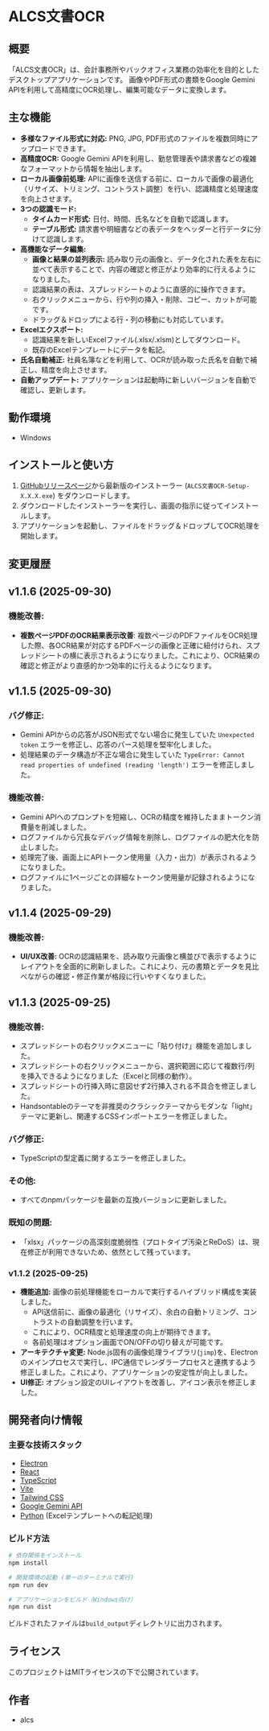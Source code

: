 # ALCS文書OCR

## 概要

「ALCS文書OCR」は、会計事務所やバックオフィス業務の効率化を目的としたデスクトップアプリケーションです。
画像やPDF形式の書類をGoogle Gemini APIを利用して高精度にOCR処理し、編集可能なデータに変換します。

## 主な機能

- **多様なファイル形式に対応:** PNG, JPG, PDF形式のファイルを複数同時にアップロードできます。
- **高精度OCR:** Google Gemini APIを利用し、勤怠管理表や請求書などの複雑なフォーマットから情報を抽出します。
- **ローカル画像前処理:** APIに画像を送信する前に、ローカルで画像の最適化（リサイズ、トリミング、コントラスト調整）を行い、認識精度と処理速度を向上させます。
- **3つの認識モード:**
    - **タイムカード形式:** 日付、時間、氏名などを自動で認識します。
    - **テーブル形式:** 請求書や明細書などの表データをヘッダーと行データに分けて認識します。
- **高機能なデータ編集:**
    - **画像と結果の並列表示:** 読み取り元の画像と、データ化された表を左右に並べて表示することで、内容の確認と修正がより効率的に行えるようになりました。
    - 認識結果の表は、スプレッドシートのように直感的に操作できます。
    - 右クリックメニューから、行や列の挿入・削除、コピー、カットが可能です。
    - ドラッグ＆ドロップによる行・列の移動にも対応しています。
- **Excelエクスポート:**
    - 認識結果を新しいExcelファイル(.xlsx/.xlsm)としてダウンロード。
    - 既存のExcelテンプレートにデータを転記。
- **氏名自動補正:** 社員名簿などを利用して、OCRが読み取った氏名を自動で補正し、精度を向上させます。
- **自動アップデート:** アプリケーションは起動時に新しいバージョンを自動で確認し、更新します。

## 動作環境

- Windows

## インストールと使い方

1.  [GitHubリリースページ](https://github.com/imaialcs/ALCS_document_OCR/releases)から最新版のインストーラー (`ALCS文書OCR-Setup-X.X.X.exe`) をダウンロードします。
2.  ダウンロードしたインストーラーを実行し、画面の指示に従ってインストールします。
3.  アプリケーションを起動し、ファイルをドラッグ＆ドロップしてOCR処理を開始します。

## 変更履歴

## v1.1.6 (2025-09-30)

### 機能改善:
- **複数ページPDFのOCR結果表示改善**: 複数ページのPDFファイルをOCR処理した際、各OCR結果が対応するPDFページの画像と正確に紐付けられ、スプレッドシートの横に表示されるようになりました。これにより、OCR結果の確認と修正がより直感的かつ効率的に行えるようになります。

## v1.1.5 (2025-09-30)

### バグ修正:
- Gemini APIからの応答がJSON形式でない場合に発生していた `Unexpected token` エラーを修正し、応答のパース処理を堅牢化しました。
- 処理結果のデータ構造が不正な場合に発生していた `TypeError: Cannot read properties of undefined (reading 'length')` エラーを修正しました。

### 機能改善:
- Gemini APIへのプロンプトを短縮し、OCRの精度を維持したままトークン消費量を削減しました。
- ログファイルから冗長なデバッグ情報を削除し、ログファイルの肥大化を防止しました。
- 処理完了後、画面上にAPIトークン使用量（入力・出力）が表示されるようになりました。
- ログファイルに1ページごとの詳細なトークン使用量が記録されるようになりました。

## v1.1.4 (2025-09-29)

### 機能改善:
- **UI/UX改善:** OCRの認識結果を、読み取り元画像と横並びで表示するようにレイアウトを全面的に刷新しました。これにより、元の書類とデータを見比べながらの確認・修正作業が格段に行いやすくなりました。

## v1.1.3 (2025-09-25)

### 機能改善:
- スプレッドシートの右クリックメニューに「貼り付け」機能を追加しました。
- スプレッドシートの右クリックメニューから、選択範囲に応じて複数行/列を挿入できるようになりました（Excelと同様の動作）。
- スプレッドシートの行挿入時に意図せず2行挿入される不具合を修正しました。
- Handsontableのテーマを非推奨のクラシックテーマからモダンな「light」テーマに更新し、関連するCSSインポートエラーを修正しました。

### バグ修正:
- TypeScriptの型定義に関するエラーを修正しました。

### その他:
- すべてのnpmパッケージを最新の互換バージョンに更新しました。

### 既知の問題:
- 「xlsx」パッケージの高深刻度脆弱性（プロトタイプ汚染とReDoS）は、現在修正が利用できないため、依然として残っています。

### v1.1.2 (2025-09-25)

- **機能追加:** 画像の前処理機能をローカルで実行するハイブリッド構成を実装しました。
    - API送信前に、画像の最適化（リサイズ）、余白の自動トリミング、コントラストの自動調整を行います。
    - これにより、OCR精度と処理速度の向上が期待できます。
    - 各前処理はオプション画面でON/OFFの切り替えが可能です。
- **アーキテクチャ変更:** Node.js固有の画像処理ライブラリ(`jimp`)を、Electronのメインプロセスで実行し、IPC通信でレンダラープロセスと連携するよう修正しました。これにより、アプリケーションの安定性が向上しました。
- **UI修正:** オプション設定のUIレイアウトを改善し、アイコン表示を修正しました。

## 開発者向け情報

### 主要な技術スタック

- [Electron](https://www.electronjs.org/)
- [React](https://reactjs.org/)
- [TypeScript](https://www.typescriptlang.org/)
- [Vite](https://vitejs.dev/)
- [Tailwind CSS](https://tailwindcss.com/)
- [Google Gemini API](https://ai.google.dev/)
- [Python](https://www.python.org/) (Excelテンプレートへの転記処理)

### ビルド方法

```bash
# 依存関係をインストール
npm install

# 開発環境の起動 (単一のターミナルで実行)
npm run dev

# アプリケーションをビルド（Windows向け）
npm run dist
```
ビルドされたファイルは`build_output`ディレクトリに出力されます。

## ライセンス

このプロジェクトはMITライセンスの下で公開されています。

## 作者

- alcs
